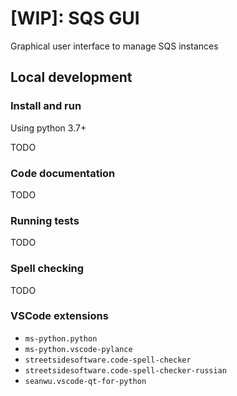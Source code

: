 # \[WIP\]: SQS GUI

Graphical user interface to manage SQS instances

## Local development

### Install and run

Using python 3.7+

TODO

### Code documentation

TODO

### Running tests

TODO

### Spell checking

TODO

### VSCode extensions

- `ms-python.python`
- `ms-python.vscode-pylance`
- `streetsidesoftware.code-spell-checker`
- `streetsidesoftware.code-spell-checker-russian`
- `seanwu.vscode-qt-for-python`

